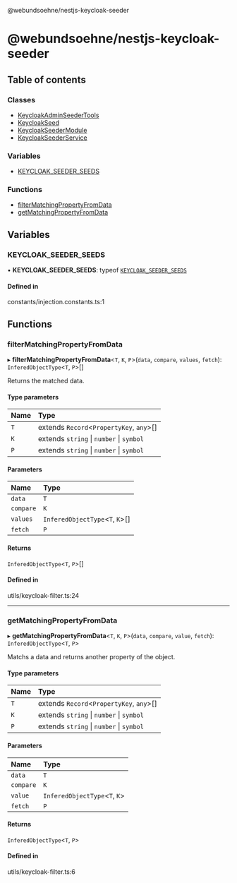@webundsoehne/nestjs-keycloak-seeder

# @webundsoehne/nestjs-keycloak-seeder

## Table of contents

### Classes

- [KeycloakAdminSeederTools](classes/KeycloakAdminSeederTools.md)
- [KeycloakSeed](classes/KeycloakSeed.md)
- [KeycloakSeederModule](classes/KeycloakSeederModule.md)
- [KeycloakSeederService](classes/KeycloakSeederService.md)

### Variables

- [KEYCLOAK_SEEDER_SEEDS](README.md#keycloak_seeder_seeds)

### Functions

- [filterMatchingPropertyFromData](README.md#filtermatchingpropertyfromdata)
- [getMatchingPropertyFromData](README.md#getmatchingpropertyfromdata)

## Variables

### KEYCLOAK_SEEDER_SEEDS

• **KEYCLOAK_SEEDER_SEEDS**: typeof [`KEYCLOAK_SEEDER_SEEDS`](README.md#keycloak_seeder_seeds)

#### Defined in

constants/injection.constants.ts:1

## Functions

### filterMatchingPropertyFromData

▸ **filterMatchingPropertyFromData**<`T`, `K`, `P`\>(`data`, `compare`, `values`, `fetch`): `InferedObjectType`<`T`, `P`\>[]

Returns the matched data.

#### Type parameters

| Name | Type                                      |
| :--- | :---------------------------------------- |
| `T`  | extends `Record`<`PropertyKey`, `any`\>[] |
| `K`  | extends `string` \| `number` \| `symbol`  |
| `P`  | extends `string` \| `number` \| `symbol`  |

#### Parameters

| Name      | Type                             |
| :-------- | :------------------------------- |
| `data`    | `T`                              |
| `compare` | `K`                              |
| `values`  | `InferedObjectType`<`T`, `K`\>[] |
| `fetch`   | `P`                              |

#### Returns

`InferedObjectType`<`T`, `P`\>[]

#### Defined in

utils/keycloak-filter.ts:24

---

### getMatchingPropertyFromData

▸ **getMatchingPropertyFromData**<`T`, `K`, `P`\>(`data`, `compare`, `value`, `fetch`): `InferedObjectType`<`T`, `P`\>

Matchs a data and returns another property of the object.

#### Type parameters

| Name | Type                                      |
| :--- | :---------------------------------------- |
| `T`  | extends `Record`<`PropertyKey`, `any`\>[] |
| `K`  | extends `string` \| `number` \| `symbol`  |
| `P`  | extends `string` \| `number` \| `symbol`  |

#### Parameters

| Name      | Type                           |
| :-------- | :----------------------------- |
| `data`    | `T`                            |
| `compare` | `K`                            |
| `value`   | `InferedObjectType`<`T`, `K`\> |
| `fetch`   | `P`                            |

#### Returns

`InferedObjectType`<`T`, `P`\>

#### Defined in

utils/keycloak-filter.ts:6
